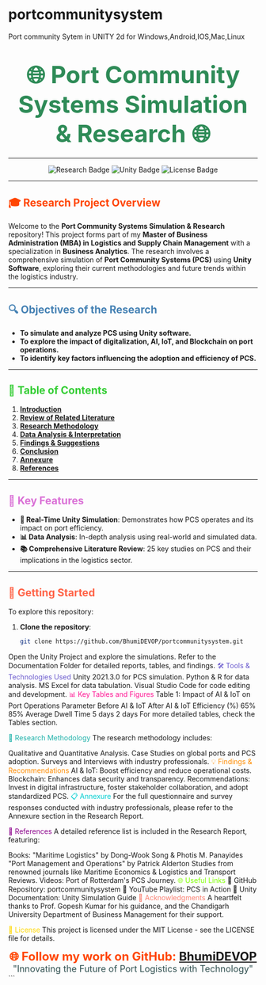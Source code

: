 # portcommunitysystem
Port community Sytem in UNITY 2d for Windows,Android,IOS,Mac,Linux
# <div align="center"><font size="7" color="#2E8B57">🌐 Port Community Systems Simulation & Research 🌐</font></div>

---

<div align="center">
    <img src="https://img.shields.io/badge/Research-MBA%20Logistics%20and%20Supply%20Chain%20Management-blue?style=for-the-badge&logo=github" alt="Research Badge" />
    <img src="https://img.shields.io/badge/Unity-Simulation%20Project-black?style=for-the-badge&logo=unity" alt="Unity Badge" />
    <img src="https://img.shields.io/github/license/BhumiDEVOP/portcommunitysystem?style=for-the-badge" alt="License Badge" />
</div>

---

## **<font color="#FF4500">🎓 Research Project Overview</font>**

Welcome to the **Port Community Systems Simulation & Research** repository! This project forms part of my **Master of Business Administration (MBA) in Logistics and Supply Chain Management** with a specialization in **Business Analytics**. The research involves a comprehensive simulation of **Port Community Systems (PCS)** using **Unity Software**, exploring their current methodologies and future trends within the logistics industry.

---

## **<font color="#4682B4">🔍 Objectives of the Research</font>**

- **To simulate and analyze PCS using Unity software.**
- **To explore the impact of digitalization, AI, IoT, and Blockchain on port operations.**
- **To identify key factors influencing the adoption and efficiency of PCS.**

---

## **<font color="#32CD32">🔗 Table of Contents</font>**

1. **[Introduction](#introduction)**
2. **[Review of Related Literature](#review-of-related-literature)**
3. **[Research Methodology](#research-methodology)**
4. **[Data Analysis & Interpretation](#data-analysis--interpretation)**
5. **[Findings & Suggestions](#findings--suggestions)**
6. **[Conclusion](#conclusion)**
7. **[Annexure](#annexure)**
8. **[References](#references)**

---

## **<font color="#DA70D6">🌟 Key Features</font>**

- **🔄 Real-Time Unity Simulation**: Demonstrates how PCS operates and its impact on port efficiency.
- **📊 Data Analysis**: In-depth analysis using real-world and simulated data.
- **📚 Comprehensive Literature Review**: 25 key studies on PCS and their implications in the logistics sector.

---

## **<font color="#FF6347">🚀 Getting Started</font>**

To explore this repository:

1. **Clone the repository**:
   ```bash
   git clone https://github.com/BhumiDEVOP/portcommunitysystem.git
Open the Unity Project and explore the simulations.
Refer to the Documentation Folder for detailed reports, tables, and findings.
<font color="#6A5ACD">🛠️ Tools & Technologies Used</font>
Unity 2021.3.0 for PCS simulation.
Python & R for data analysis.
MS Excel for data tabulation.
Visual Studio Code for code editing and development.
<font color="#FF1493">📊 Key Tables and Figures</font>
Table 1: Impact of AI & IoT on Port Operations
Parameter	Before AI & IoT	After AI & IoT
Efficiency (%)	65%	85%
Average Dwell Time	5 days	2 days
For more detailed tables, check the Tables section.

<font color="#20B2AA">📜 Research Methodology</font>
The research methodology includes:

Qualitative and Quantitative Analysis.
Case Studies on global ports and PCS adoption.
Surveys and Interviews with industry professionals.
<font color="#FF8C00">💡 Findings & Recommendations</font>
AI & IoT: Boost efficiency and reduce operational costs.
Blockchain: Enhances data security and transparency.
Recommendations: Invest in digital infrastructure, foster stakeholder collaboration, and adopt standardized PCS.
<font color="#00CED1">📋 Annexure</font>
For the full questionnaire and survey responses conducted with industry professionals, please refer to the Annexure section in the Research Report.

<font color="#8B008B">🔖 References</font>
A detailed reference list is included in the Research Report, featuring:

Books:
"Maritime Logistics" by Dong-Wook Song & Photis M. Panayides
"Port Management and Operations" by Patrick Alderton
Studies from renowned journals like Maritime Economics & Logistics and Transport Reviews.
Videos: Port of Rotterdam's PCS Journey.
<font color="#7FFF00">🌐 Useful Links</font>
🔗 GitHub Repository: portcommunitysystem
🎥 YouTube Playlist: PCS in Action
📖 Unity Documentation: Unity Simulation Guide
<font color="#FA8072">🤝 Acknowledgments</font>
A heartfelt thanks to Prof. Gopesh Kumar for his guidance, and the Chandigarh University Department of Business Management for their support.

<font color="#FFD700">📝 License</font>
This project is licensed under the MIT License - see the LICENSE file for details.

<div align="center"> <font size="5" color="#FF4500"><b>🌐 Follow my work on GitHub: <a href="https://github.com/BhumiDEVOP">BhumiDEVOP</a></b></font> </div>
<div align="center"> <font size="4" color="#2F4F4F">"Innovating the Future of Port Logistics with Technology"</font> </div> ```
